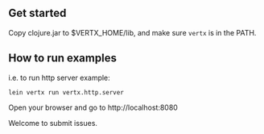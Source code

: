 Get started
-----------

Copy clojure.jar to $VERTX_HOME/lib, and make sure ```vertx``` is
in the PATH.

How to run examples
-------------------

i.e. to run http server example:

```shell
lein vertx run vertx.http.server
```

Open your browser and go to http://localhost:8080

Welcome to submit issues.
